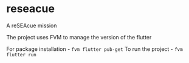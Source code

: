 # reseacue

A reSEAcue mission

The project uses FVM to manage the version of the flutter

For package installation - `fvm flutter pub-get`
To run the project - `fvm flutter run`
